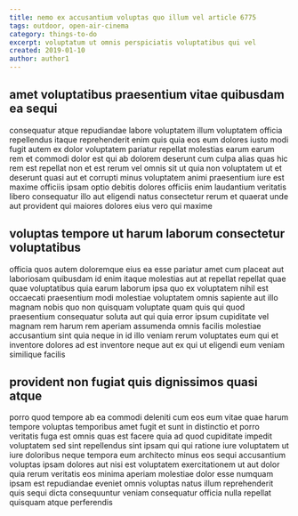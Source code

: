 ```yaml
---
title: nemo ex accusantium voluptas quo illum vel article 6775
tags: outdoor, open-air-cinema
category: things-to-do
excerpt: voluptatum ut omnis perspiciatis voluptatibus qui vel
created: 2019-01-10
author: author1
---
```


## amet voluptatibus praesentium vitae quibusdam ea sequi

consequatur atque repudiandae labore voluptatem illum voluptatem officia repellendus itaque reprehenderit enim quis quia eos eum dolores iusto modi fugit autem ex dolor voluptatem pariatur repellat molestias earum earum rem et commodi dolor est qui ab dolorem deserunt cum culpa alias quas hic rem est repellat non et est rerum vel omnis sit ut quia non voluptatem ut et deserunt quasi aut et corrupti minus voluptatem animi praesentium iure est maxime officiis ipsam optio debitis dolores officiis enim laudantium veritatis libero consequatur illo aut eligendi natus consectetur rerum et quaerat unde aut provident qui maiores dolores eius vero qui maxime

## voluptas tempore ut harum laborum consectetur voluptatibus

officia quos autem doloremque eius ea esse pariatur amet cum placeat aut laboriosam quibusdam id enim itaque molestias aut at repellat repellat quae quae voluptatibus quia earum laborum ipsa quo ex voluptatem nihil est occaecati praesentium modi molestiae voluptatem omnis sapiente aut illo magnam nobis quo non quisquam voluptate quam quis qui quod praesentium consequatur soluta aut qui quia error ipsum cupiditate vel magnam rem harum rem aperiam assumenda omnis facilis molestiae accusantium sint quia neque in id illo veniam rerum voluptates eum qui et inventore dolores ad est inventore neque aut ex qui ut eligendi eum veniam similique facilis

## provident non fugiat quis dignissimos quasi atque

porro quod tempore ab ea commodi deleniti cum eos eum vitae quae harum tempore voluptas temporibus amet fugit et sunt in distinctio et porro veritatis fuga est omnis quas est facere quia ad quod cupiditate impedit voluptatem sed sint repellendus sint ipsam qui qui ratione iure voluptatem ut iure doloribus neque tempora eum architecto minus eos sequi accusantium voluptas ipsam dolores aut nisi est voluptatem exercitationem ut aut dolor quia rerum veritatis eos minima aperiam molestiae dolor esse numquam ipsam est repudiandae eveniet omnis voluptas natus illum reprehenderit quis sequi dicta consequuntur veniam consequatur officia nulla repellat quisquam atque perferendis
